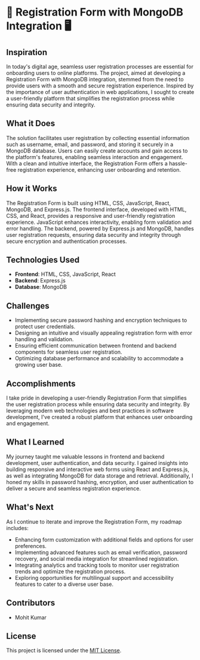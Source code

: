 # 📝 Registration Form with MongoDB Integration 🖥️

## Inspiration

In today's digital age, seamless user registration processes are essential for onboarding users to online platforms. The project, aimed at developing a Registration Form with MongoDB integration, stemmed from the need to provide users with a smooth and secure registration experience. Inspired by the importance of user authentication in web applications, I sought to create a user-friendly platform that simplifies the registration process while ensuring data security and integrity.

## What it Does

The solution facilitates user registration by collecting essential information such as username, email, and password, and storing it securely in a MongoDB database. Users can easily create accounts and gain access to the platform's features, enabling seamless interaction and engagement. With a clean and intuitive interface, the Registration Form offers a hassle-free registration experience, enhancing user onboarding and retention.

## How it Works

The Registration Form is built using HTML, CSS, JavaScript, React, MongoDB, and Express.js. The frontend interface, developed with HTML, CSS, and React, provides a responsive and user-friendly registration experience. JavaScript enhances interactivity, enabling form validation and error handling. The backend, powered by Express.js and MongoDB, handles user registration requests, ensuring data security and integrity through secure encryption and authentication processes.

## Technologies Used

- **Frontend**: HTML, CSS, JavaScript, React
- **Backend**: Express.js
- **Database**: MongoDB
  
## Challenges

- Implementing secure password hashing and encryption techniques to protect user credentials.
- Designing an intuitive and visually appealing registration form with error handling and validation.
- Ensuring efficient communication between frontend and backend components for seamless user registration.
- Optimizing database performance and scalability to accommodate a growing user base.

## Accomplishments

I take pride in developing a user-friendly Registration Form that simplifies the user registration process while ensuring data security and integrity. By leveraging modern web technologies and best practices in software development, I've created a robust platform that enhances user onboarding and engagement.

## What I Learned

My journey taught me valuable lessons in frontend and backend development, user authentication, and data security. I gained insights into building responsive and interactive web forms using React and Express.js, as well as integrating MongoDB for data storage and retrieval. Additionally, I honed my skills in password hashing, encryption, and user authentication to deliver a secure and seamless registration experience.

## What's Next

As I continue to iterate and improve the Registration Form, my roadmap includes:
- Enhancing form customization with additional fields and options for user preferences.
- Implementing advanced features such as email verification, password recovery, and social media integration for streamlined registration.
- Integrating analytics and tracking tools to monitor user registration trends and optimize the registration process.
- Exploring opportunities for multilingual support and accessibility features to cater to a diverse user base.

## Contributors

- Mohit Kumar

## License

This project is licensed under the [MIT License](LICENSE).
